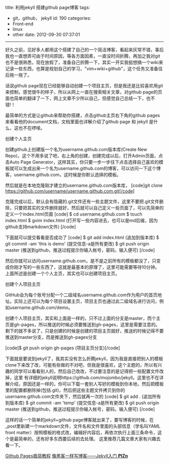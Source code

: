 title: 利用jekyll 搭建github page博客
tags:
  - git，github， jekyll
id: 190
categories:
  - Front-end
  - linux
  - other
date: 2012-09-30 07:37:01
---

好久之前，见好多人都用这个搭建了自己的一个简洁博客，看起来灰常不错，事后我也一直想弄可由于时间原因，等各方面因素，一直没时间折腾，再加之我对git也不是很熟悉，现在放假了，准备自己折腾一下，其实一开实我挺想搞一个wiki来记录一些东西，也算是规划自己的学习，"vim+wiki+github"，这个任务又准备往后拖一拖了。

话说github page现在已经能够自动创建一个项目主页，但是我还是比较喜欢用git来控制，感觉很牛的样子，所以从网上一直在搜索相关文章，对github page的页面也简单的翻译了一下，网上文章不少所以自己，但感觉自己总结一下，也不错!！

最简单的方式是让github来帮助你搭建，点击github主页右下角的github pages来看看他的document文档，文档里面也详解介绍了github page 和 jekyll 是什么，这也不在啰嗦。

<!--more-->
创建个人主页

创建github上创建版一个名为username.github.com版本库(Create New Repo)，这个不用多说了吧，右上角的创建，创建完成以后，打开Admin页面，点击Auto Page Generator，这样其实，你只要一步一步往下点击选择自己喜欢的模板就可以生成出来一个名为username.github.com的博客，可以访问一下这个博客，username.github.com，这时候是你默认选择的模板。

然后就是在本地克隆刚才建立的username.github.com版本库，
[code]git clone https://github.com/username/username.github.com.git[/code]

克隆完成以后，默认会有隐藏的.git文件还有一些主题文件，这里不要把.git文件删除，只要把其实的文件删除就好，然后就可以自己定义一些页面了，可以先简单的定义一个index.html页面
[code]
$ cd username.github.com
$ touch index.html
$ gvim index.html (打开写一些内容进去，也可以是md后缀，因为github支持markdown文件)
[/code]

下面就可以提交看看是否成功了
[code]
$ git add index.html (追加到版本库)
$ git commit -am 'this is demo' (提交信息-a是所有更改)
$ git push origin master (推送到github，推送过程提示你输入帐号，密码，输入便可)
[/code]

然后你就可以访问username.github.com，是不是之前所有的模板都没了，只变成你刚才写的一些东西了，这就是最基本的原理了，这里可能需要等待10分钟。上面所述是创建一个个人主页，其实也可以创建项目主页。

创建个人项目主页

GitHub会为每个账号分配一个二级域名username.github.com作为用户的首页地址。实际上还可以为每个项目设置主页，项目主页也通过此二级域名进行访问，例如username.github.com/demo。

创建个人项目主页，其实和上面是一样的，只不过上面的分支是master，而个主页是gh-pages，所以推送的时候必须要推送到gh-pages，这里是需要注意的。剩下的就不多说了，只是创建的时候是创建的项目主页就好，推送的时候记得不要推送到master分支，而是推送到gh-pages分支

[code]$ git push origin gh-pages (项目主页分支)[/code]

下面就是要说到jekyll了，我其实没有怎么折腾jekyll，因为我是直接把别人的模板clone下来改了改，可能有些做的不对吧，但我是很喜欢，这个主题的，所以有兴趣的同学可以看看别人的，然后自己改改，不过要注意的是记得把一些配置文件改掉，这里
有详细的jekyll说明https://github.com/mojombo/jekyll。这里也不在详解介绍，原因还是一样的，你可以下载一套别人写好的模板到你本地，然后把模板里的配置都删除掉(包括.git)，然后把这些主题文件拷贝到你的username.github.com文件夹下，然后就再一次的
[code]
$ git add . (追加所有到版本库)
$ git commit -am 'temp' (提交信息-a是所有更改)
$ git push origin master (推送到github，推送过程提示你输入帐号，密码，输入便可)
[/code]

这样的话一个简单的jekyll+github page博客就出来了，要写博客的时候，在_post里新建一个markdown文件，文件名和文件里面的头部信息（学名叫YAML front matter）按照模板的格式改，编辑好内容后，再依次执行上面三条命令，这个是最简单的，还有好多东西要后续的去处理。
这里推荐几篇文章大家有兴趣去看一下。

[Github Pages极简教程]( http://chen.yanping.me/cn/blog/2012/03/18/github-pages-step-by-step/)
[像黑客一样写博客——Jekyll入门 ](http://www.soimort.org/tech-blog/2011/11/19/introduction-to-jekyll_zh.html)
[**PIZn**]( http://www.pizn.me/)